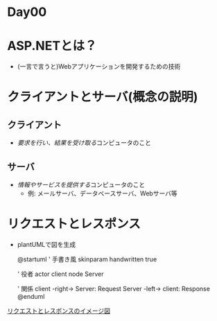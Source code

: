Day00
===

# ASP.NETとは？

- (一言で言うと)Webアプリケーションを開発するための技術

# クライアントとサーバ(概念の説明)

## クライアント
- *要求を行い、結果を受け取る*コンピュータのこと

## サーバ
- *情報やサービスを提供する*コンピュータのこと
  - 例: メールサーバ、データベースサーバ、Webサーバ等

# リクエストとレスポンス

- plantUMLで図を生成

	@startuml
	' 手書き風
	skinparam handwritten true
	
	' 役者
	actor client
	node Server
	
	' 関係
	client -right-> Server: Request
	Server -left-> client: Response
	@enduml

[リクエストとレスポンスのイメージ図](./img/Day00/001.png)
